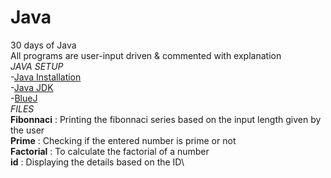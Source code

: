 # Java
30 days of Java\
All programs are user-input driven & commented with explanation\
*JAVA SETUP*\
-[Java Installation](https://java.com/en/download/help/download_options.html#windows)\
-[Java JDK](https://www.oracle.com/java/technologies/javase-downloads.html)\
-[BlueJ](https://www.bluej.org/)\
*FILES*\
**Fibonnaci** : Printing the fibonnaci series based on the input length given by the user\
**Prime** : Checking if the entered number is prime or not\
**Factorial** : To calculate the factorial of a number\
**id** : Displaying the details based on the ID\

